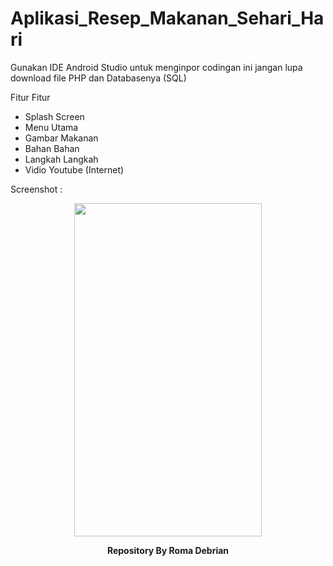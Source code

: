 # Aplikasi_Resep_Makanan_Sehari_Hari

Gunakan IDE Android Studio untuk menginpor codingan ini
jangan lupa download file PHP dan Databasenya (SQL)

Fitur Fitur
  + Splash Screen
  + Menu Utama
  + Gambar Makanan
  + Bahan Bahan
  + Langkah Langkah
  + Vidio Youtube (Internet)

<p> Screenshot : </p>
<div>
  <center>
  <p align="center"><img src=https://roma3.000webhostapp.com/Screenshot/poster%20andro.jpg width=300 height=533 /></p>
  
  <p align="center"><strong> Repository By Roma Debrian </strong></p>
</div> 
